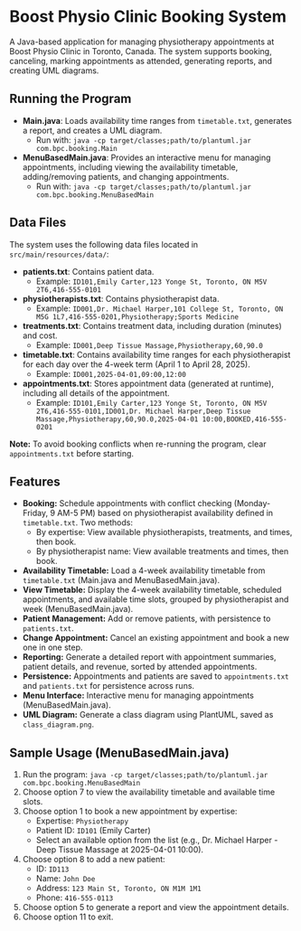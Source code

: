 # Boost Physio Clinic Booking System

A Java-based application for managing physiotherapy appointments at Boost Physio Clinic in Toronto, Canada. The system supports booking, canceling, marking appointments as attended, generating reports, and creating UML diagrams.

## Running the Program

- **Main.java**: Loads availability time ranges from `timetable.txt`, generates a report, and creates a UML diagram.
    - Run with: `java -cp target/classes;path/to/plantuml.jar com.bpc.booking.Main`
- **MenuBasedMain.java**: Provides an interactive menu for managing appointments, including viewing the availability timetable, adding/removing patients, and changing appointments.
    - Run with: `java -cp target/classes;path/to/plantuml.jar com.bpc.booking.MenuBasedMain`

## Data Files

The system uses the following data files located in `src/main/resources/data/`:

- **patients.txt**: Contains patient data.
    - Example: `ID101,Emily Carter,123 Yonge St, Toronto, ON M5V 2T6,416-555-0101`
- **physiotherapists.txt**: Contains physiotherapist data.
    - Example: `ID001,Dr. Michael Harper,101 College St, Toronto, ON M5G 1L7,416-555-0201,Physiotherapy;Sports Medicine`
- **treatments.txt**: Contains treatment data, including duration (minutes) and cost.
    - Example: `ID001,Deep Tissue Massage,Physiotherapy,60,90.0`
- **timetable.txt**: Contains availability time ranges for each physiotherapist for each day over the 4-week term (April 1 to April 28, 2025).
    - Example: `ID001,2025-04-01,09:00,12:00`
- **appointments.txt**: Stores appointment data (generated at runtime), including all details of the appointment.
    - Example: `ID101,Emily Carter,123 Yonge St, Toronto, ON M5V 2T6,416-555-0101,ID001,Dr. Michael Harper,Deep Tissue Massage,Physiotherapy,60,90.0,2025-04-01 10:00,BOOKED,416-555-0201`

**Note:** To avoid booking conflicts when re-running the program, clear `appointments.txt` before starting.

## Features

- **Booking:** Schedule appointments with conflict checking (Monday-Friday, 9 AM-5 PM) based on physiotherapist availability defined in `timetable.txt`. Two methods:
    - By expertise: View available physiotherapists, treatments, and times, then book.
    - By physiotherapist name: View available treatments and times, then book.
- **Availability Timetable:** Load a 4-week availability timetable from `timetable.txt` (Main.java and MenuBasedMain.java).
- **View Timetable:** Display the 4-week availability timetable, scheduled appointments, and available time slots, grouped by physiotherapist and week (MenuBasedMain.java).
- **Patient Management:** Add or remove patients, with persistence to `patients.txt`.
- **Change Appointment:** Cancel an existing appointment and book a new one in one step.
- **Reporting:** Generate a detailed report with appointment summaries, patient details, and revenue, sorted by attended appointments.
- **Persistence:** Appointments and patients are saved to `appointments.txt` and `patients.txt` for persistence across runs.
- **Menu Interface:** Interactive menu for managing appointments (MenuBasedMain.java).
- **UML Diagram:** Generate a class diagram using PlantUML, saved as `class_diagram.png`.

## Sample Usage (MenuBasedMain.java)

1. Run the program: `java -cp target/classes;path/to/plantuml.jar com.bpc.booking.MenuBasedMain`
2. Choose option 7 to view the availability timetable and available time slots.
3. Choose option 1 to book a new appointment by expertise:
    - Expertise: `Physiotherapy`
    - Patient ID: `ID101` (Emily Carter)
    - Select an available option from the list (e.g., Dr. Michael Harper - Deep Tissue Massage at 2025-04-01 10:00).
4. Choose option 8 to add a new patient:
    - ID: `ID113`
    - Name: `John Doe`
    - Address: `123 Main St, Toronto, ON M1M 1M1`
    - Phone: `416-555-0113`
5. Choose option 5 to generate a report and view the appointment details.
6. Choose option 11 to exit.